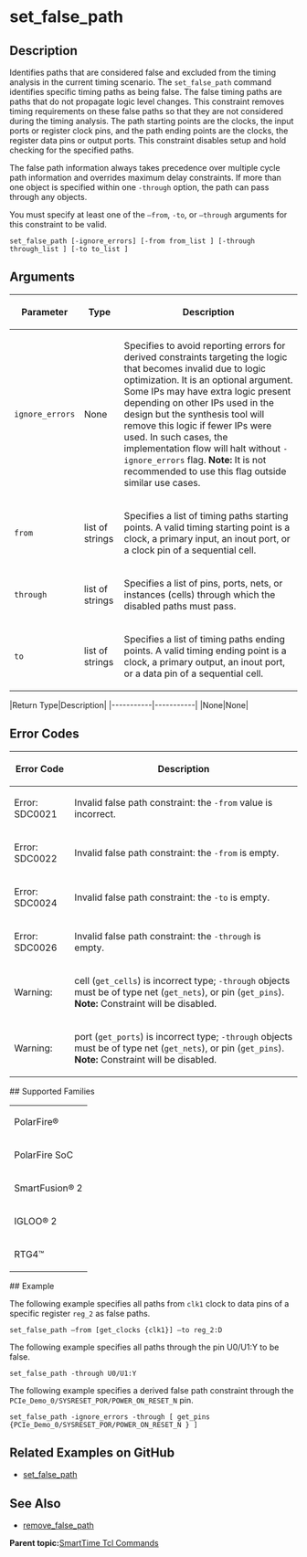 # set\_false\_path

## Description

Identifies paths that are considered false and excluded from the timing analysis in the current timing scenario. The `set_false_path` command identifies specific timing paths as being false. The false timing paths are paths that do not propagate logic level changes. This constraint removes timing requirements on these false paths so that they are not considered during the timing analysis. The path starting points are the clocks, the input ports or register clock pins, and the path ending points are the clocks, the register data pins or output ports. This constraint disables setup and hold checking for the specified paths.

The false path information always takes precedence over multiple cycle path information and overrides maximum delay constraints. If more than one object is specified within one `-through` option, the path can pass through any objects.

You must specify at least one of the `–from`, `-to`, or `–through` arguments for this constraint to be valid.

```
set_false_path [-ignore_errors] [-from from_list ] [-through through_list ] [-to to_list ]
```

## Arguments

<table id="GUID-746A227B-6E89-4CAE-99E5-E2E058581FE6"><thead><tr><th>

Parameter

</th><th>

Type

</th><th>

Description

</th></tr></thead><tbody><tr><td>

`ignore_errors`

</td><td>

None

</td><td>

Specifies to avoid reporting errors for derived constraints targeting the logic that becomes invalid due to logic optimization. It is an optional argument. Some IPs may have extra logic present depending on other IPs used in the design but the synthesis tool will remove this logic if fewer IPs were used. In such cases, the implementation flow will halt without `-ignore_errors` flag. **Note:** It is not recommended to use this flag outside similar use cases.

</td></tr><tr><td>

`from`

</td><td>

list of strings

</td><td>

Specifies a list of timing paths starting points. A valid timing starting point is a clock, a primary input, an inout port, or a clock pin of a sequential cell.

</td></tr><tr><td>

`through`

</td><td>

list of strings

</td><td>

Specifies a list of pins, ports, nets, or instances \(cells\) through which the disabled paths must pass.

</td></tr><tr><td>

`to`

</td><td>

list of strings

</td><td>

Specifies a list of timing paths ending points. A valid timing ending point is a clock, a primary output, an inout port, or a data pin of a sequential cell.

</td></tr></tbody>
</table>|Return Type|Description|
|-----------|-----------|
|None|None|

## Error Codes

<table id="GUID-BF94A61C-30C4-431D-AFF5-8A328A5CD940"><thead><tr><th>

Error Code

</th><th>

Description

</th></tr></thead><tbody><tr><td>

Error: SDC0021

</td><td>

Invalid false path constraint: the `-from` value is incorrect.

</td></tr><tr><td>

Error: SDC0022

</td><td>

Invalid false path constraint: the `-from` is empty.

</td></tr><tr><td>

Error: SDC0024

</td><td>

Invalid false path constraint: the `-to` is empty.

</td></tr><tr><td>

Error: SDC0026

</td><td>

Invalid false path constraint: the `-through` is empty.

</td></tr><tr><td>

Warning:

</td><td>

cell \(`get_cells`\) is incorrect type; `-through` objects must be of type net \(`get_nets`\), or pin \(`get_pins`\). **Note:** Constraint will be disabled.

</td></tr><tr><td>

Warning:

</td><td>

port \(`get_ports`\) is incorrect type; `-through` objects must be of type net \(`get_nets`\), or pin \(`get_pins`\). **Note:** Constraint will be disabled.

</td></tr></tbody>
</table>## Supported Families

<table id="GUID-56F9E300-6CAB-48D0-9D92-B4EC8F62D904"><tbody><tr><td>

PolarFire®

</td></tr><tr><td>

PolarFire SoC

</td></tr><tr><td>

SmartFusion® 2

</td></tr><tr><td>

IGLOO® 2

</td></tr><tr><td>

RTG4™

</td></tr></tbody>
</table>## Example

The following example specifies all paths from `clk1` clock to data pins of a specific register `reg_2` as false paths.

```
set_false_path –from [get_clocks {clk1}] –to reg_2:D
```

The following example specifies all paths through the pin U0/U1:Y to be false.

```
set_false_path -through U0/U1:Y
```

The following example specifies a derived false path constraint through the `PCIe_Demo_0/SYSRESET_POR/POWER_ON_RESET_N` pin.

```
set_false_path -ignore_errors -through [ get_pins {PCIe_Demo_0/SYSRESET_POR/POWER_ON_RESET_N } ]
```

## Related Examples on GitHub

-   [set\_false\_path](https://github.com/MicrochipTech/Libero-SoC-Design-Suite-Tcl-Examples/tree/basic_tcl_examples/SmartTime/set_false_path)

## See Also

-   [remove\_false\_path](GUID-D02E86E9-6F55-4DDE-95C6-A26A893CE169.md)

**Parent topic:**[SmartTime Tcl Commands](GUID-96623DD0-9D90-4AFA-90C3-B2BAEEE15670.md)


